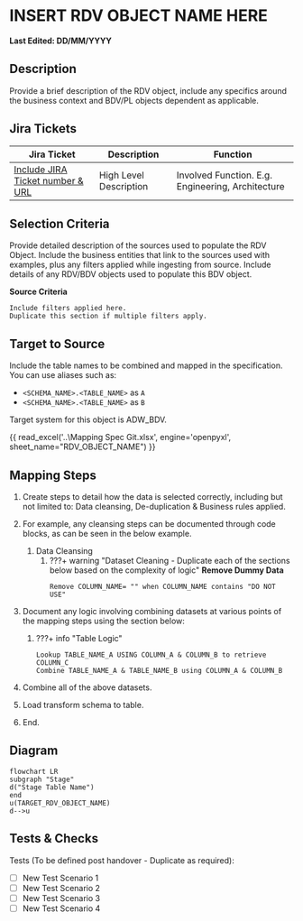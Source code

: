 # INSERT RDV OBJECT NAME HERE

**Last Edited: DD/MM/YYYY**

## Description

Provide a brief description of the RDV object, include any specifics around the business context and BDV/PL objects dependent as applicable.

## Jira Tickets

| Jira Ticket | Description | Function |
|-------------|-------------|----------|
|[Include JIRA Ticket number & URL](https://sainsburys-jira.valiantys.net)| High Level Description |Involved Function. E.g. Engineering, Architecture|

## Selection Criteria

Provide detailed description of the sources used to populate the RDV Object. Include the business entities that link to the sources used with examples, plus any filters applied while ingesting from source. Include details of any RDV/BDV objects used to populate this BDV object.

**Source Criteria**
```
Include filters applied here.
Duplicate this section if multiple filters apply.
```

## Target to Source

Include the table names to be combined and mapped in the specification.
You can use aliases such as:

* `<SCHEMA_NAME>.<TABLE_NAME>` as `A`
* `<SCHEMA_NAME>.<TABLE_NAME>` as `B`

Target system for this object is ADW_BDV.

{{ read_excel('..\\Mapping Spec Git.xlsx', engine='openpyxl', sheet_name="RDV_OBJECT_NAME") }}

## Mapping Steps

1. Create steps to detail how the data is selected correctly, including but not limited to: Data cleansing, De-duplication & Business rules applied.
2. For example, any cleansing steps can be documented through code blocks, as can be seen in the below example.
    1. Data Cleansing
        1. ???+ warning "Dataset Cleaning - Duplicate each of the sections below based on the complexity of logic"
            **Remove Dummy Data**
            ```
            Remove COLUMN_NAME= "" when COLUMN_NAME contains "DO NOT USE"
            ```            

1. Document any logic involving combining datasets at various points of the mapping steps using the section below:

    1. ???+ info "Table Logic"
        ```
        Lookup TABLE_NAME_A USING COLUMN_A & COLUMN_B to retrieve COLUMN_C
        Combine TABLE_NAME_A & TABLE_NAME_B using COLUMN_A & COLUMN_B
        ```
1. Combine all of the above datasets.
1. Load transform schema to table.
1. End.

## Diagram

```mermaid
flowchart LR
subgraph "Stage"
d("Stage Table Name")
end
u(TARGET_RDV_OBJECT_NAME)
d-->u
```

## Tests & Checks
Tests (To be defined post handover - Duplicate as required):

- [ ] New Test Scenario 1
- [ ] New Test Scenario 2
- [ ] New Test Scenario 3
- [ ] New Test Scenario 4
